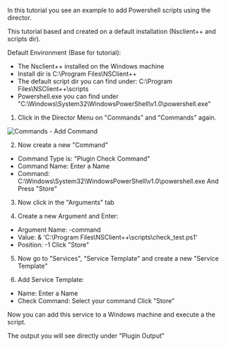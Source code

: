 In this tutorial you see an example to add Powershell scripts using the director.

This tutorial based and created on a default installation (Nsclient++ and scripts dir).

Default Environment (Base for tutorial):
- The Nsclient++ installed on the Windows machine
- Install dir is C:\Program Files\NSClient++
- The default script dir you can find under: C:\Program Files\NSClient++\scripts
- Powershell.exe you can find under "C:\Windows\System32\WindowsPowerShell\v1.0\powershell.exe"

1. Click in the Director Menu on "Commands" and "Commands" again.

![Commands - Add Command](screenshot/director/25-powershell/commands_1.PNG)

2. Now create a new "Command"
  - Command Type is: "Plugin Check Command"
  - Command Name: Enter a Name
  - Command: C:\Windows\System32\WindowsPowerShell\v1.0\powershell.exe
And Press "Store"

3. Now click in the "Arguments" tab

4. Create a new Argument and Enter:
  - Argument Name: -command
  - Value: & 'C:\Program Files\NSClient++\scripts\check_test.ps1'
  - Position: -1
 Click "Store"
 
 5. Now go to "Services", "Service Template" and create a new "Service Template"
 
 6. Add Service Template:
  - Name: Enter a Name
  - Check Command: Select your command
  Click "Store"

Now you can add this service to a Windows machine and execute a the script.

The output you will see directly under "Plugin Output"
